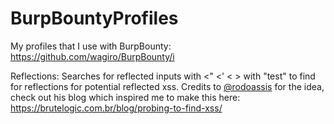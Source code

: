 # BurpBountyProfiles

My profiles that I use with BurpBounty: https://github.com/wagiro/BurpBounty/i

Reflections: Searches for reflected inputs with <" <' < > with "test" to find for reflections for potential reflected xss. Credits to <a href="https://twitter.com/rodoassis">@rodoassis</a> for the idea, check out his blog which inspired me to make this here: https://brutelogic.com.br/blog/probing-to-find-xss/
